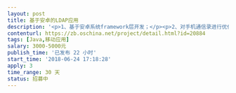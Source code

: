 ```yaml
---                
layout: post       
title: 基于安卓的LDAP应用           
description: '<p>1、基于安卓系统framework层开发；</p><p>2、对手机通信录进行优化；</p><p>3、通过LDAP实现手机通信录管理。</p>'     
contenturl: https://zb.oschina.net/project/detail.html?id=20884      
tags: [Java,移动应用]            
salary: 3000-5000元          
publish_time: '已发布 22 小时'         
start_time: '2018-06-24 17:18:28'           
apply: 3                   
time_range: 30 天              
status: 招募中                  
---                 
```

